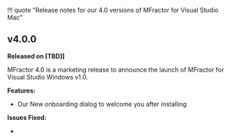 !!! quote "Release notes for our 4.0 versions of MFractor for Visual Studio Mac"

## v4.0.0
**Released on [TBD]]**

MFractor 4.0 is a marketing release to announce the launch of MFractor for Visual Studio Windows v1.0.

**Features:**

 * Our New onboarding dialog to welcome you after installing

**Issues Fixed:**

 *
